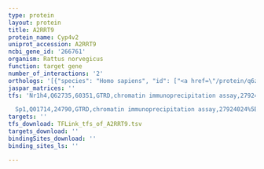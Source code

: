 ```yaml
---
type: protein
layout: protein
title: A2RRT9
protein_name: Cyp4v2
uniprot_accession: A2RRT9
ncbi_gene_id: '266761'
organism: Rattus norvegicus
function: target gene
number_of_interactions: '2'
orthologs: '[{"species": "Homo sapiens", "id": ["<a href=\"/protein/q6zwl3\">Q6ZWL3</a>"]}, {"species": "Danio rerio", "id": ["A0JMN1", "<a href=\"/protein/a0jmq6\">A0JMQ6</a>"]}, {"species": "Mus musculus", "id": ["<a href=\"/protein/q9dbw0\">Q9DBW0</a>"]}, {"species": "Caenorhabditis elegans", "id": ["<a href=\"/protein/q9n574\">Q9N574</a>", "<a href=\"/protein/g5egt6\">G5EGT6</a>"]}, {"species": "Drosophila melanogaster", "id": ["<a href=\"/protein/q9va27\">Q9VA27</a>"]}]'
jaspar_matrices: ''
tfs: 'Nr1h4,Q62735,60351,GTRD,chromatin immunoprecipitation assay,27924024%5Buid%5D,No

  Sp1,Q01714,24790,GTRD,chromatin immunoprecipitation assay,27924024%5Buid%5D,No'
targets: ''
tfs_download: TFLink_tfs_of_A2RRT9.tsv
targets_download: ''
bindingSites_download: ''
binding_sites_ls: ''

---
```

